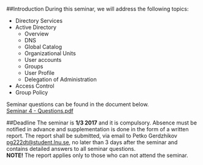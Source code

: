 ##Introduction
During this seminar, we will address the following topics:

* Directory Services
* Active Directory
    * Overview
    * DNS
    * Global Catalog
    * Organizational Units
    * User accounts
    * Groups
    * User Profile
    * Delegation of Administration
* Access Control
* Group Policy

Seminar questions can be found in the document below. <br />
[Seminar 4 - Questions.pdf](https://github.com/1DV020/Seminar/raw/master/Seminar%204/Seminar_4.pdf)

##Deadline
The seminar is **1/3 2017** and it is compulsory.
Absence must be notified in advance and supplementation is done in the form of a written report. The report shall be submitted, via email to Petko Gerdzhikov <pg222dt@student.lnu.se>, no later than 3 days after the seminar and contains detailed answers to all seminar questions. <br />
**NOTE!** The report applies only to those who can not attend the seminar.
